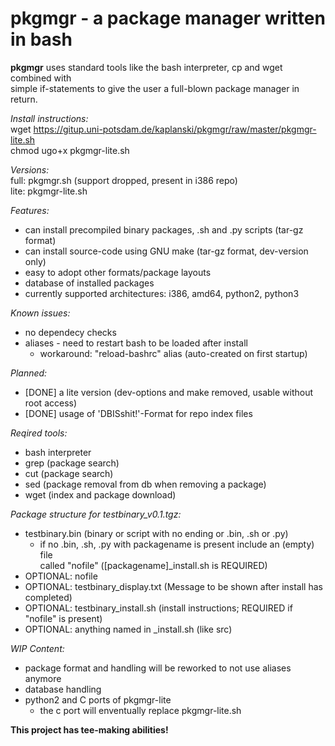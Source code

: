 # pkgmgr - a package manager written in bash

**pkgmgr** uses standard tools like the bash interpreter, cp and wget combined with  
simple if-statements to give the user a full-blown package manager in return.

*Install instructions:*  
wget https://gitup.uni-potsdam.de/kaplanski/pkgmgr/raw/master/pkgmgr-lite.sh  
chmod ugo+x pkgmgr-lite.sh

*Versions:*  
full: pkgmgr.sh (support dropped, present in i386 repo)  
lite: pkgmgr-lite.sh  

*Features:*
- can install precompiled binary packages, .sh and .py scripts (tar-gz format)  
- can install source-code using GNU make (tar-gz format, dev-version only)  
- easy to adopt other formats/package layouts  
- database of installed packages  
- currently supported architectures: i386, amd64, python2, python3

*Known issues:*
- no dependecy checks  
- aliases - need to restart bash to be loaded after install
  - workaround: "reload-bashrc" alias (auto-created on first startup)  

*Planned:*
- [DONE] a lite version (dev-options and make removed, usable without root access)  
- [DONE] usage of 'DBISshit!'-Format for repo index files  

*Reqired tools:*
- bash interpreter  
- grep (package search)  
- cut (package search)  
- sed (package removal from db when removing a package)  
- wget (index and package download)  

*Package structure for testbinary_v0.1.tgz:*
- testbinary.bin (binary or script with no ending or .bin, .sh or .py)  
  - if no .bin, .sh, .py with packagename is present include an (empty) file  
    called "nofile" ([packagename]_install.sh is REQUIRED)
- OPTIONAL: nofile
- OPTIONAL: testbinary_display.txt (Message to be shown after install has completed)  
- OPTIONAL: testbinary_install.sh (install instructions; REQUIRED if "nofile" is present)  
- OPTIONAL: anything named in _install.sh (like src)  

*WIP Content:*
- package format and handling will be reworked to not use aliases anymore  
- database handling  
- python2 and C ports of pkgmgr-lite  
  - the c port will enventually replace pkgmgr-lite.sh  

**This project has tee-making abilities!**
